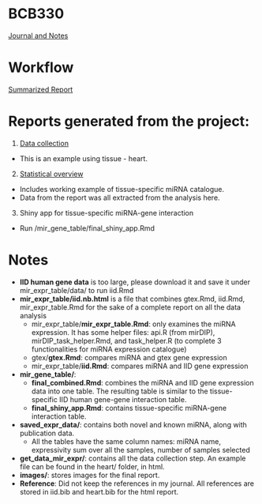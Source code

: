 # BCB330
[Journal and Notes](https://github.com/helen307/BCB330/wiki)<br/>
# Workflow
[Summarized Report](https://github.com/helen307/BCB330/wiki/final_report)<br/>
# Reports generated from the project:
1. [Data collection](https://htmlpreview.github.io/?https://github.com/helen307/BCB330/blob/master/get_data_mir_expr/normal_tissues/heart/heart.nb.html)<br/>
* This is an example using tissue - heart.

2. [Statistical overview](https://htmlpreview.github.io/?https://github.com/helen307/BCB330/blob/master/mir_expr_table/iid.nb.html)<br/>
* Includes working example of tissue-specific miRNA catalogue.
* Data from the report was all extracted from the analysis here.

3. Shiny app for tissue-specific miRNA-gene interaction
* Run /mir_gene_table/final_shiny_app.Rmd

# Notes
* __IID human gene data__ is too large, please download it and save it under mir_expr_table/data/ to run iid.Rmd
* __mir_expr_table/iid.nb.html__ is a file that combines gtex.Rmd, iid.Rmd, mir_expr_table.Rmd for the sake of a complete report on all the data analysis
  * mir_expr_table/__mir_expr_table.Rmd__: only examines the miRNA expression. It has some helper files: api.R (from mirDIP), mirDIP_task_helper.Rmd, and task_helper.R (to complete 3 functionalities for miRNA expression catalogue)
  * gtex/__gtex.Rmd__: compares miRNA and gtex gene expression
  * mir_expr_table/__iid.Rmd__: compares miRNA and IID gene expression
* __mir_gene_table/__: 
  * __final_combined.Rmd__: combines the miRNA and IID gene expression data into one table. The resulting table is similar to the tissue-specific IID human gene-gene interaction table.
  * __final_shiny_app.Rmd__: contains tissue-specific miRNA-gene interaction table.
* __saved_expr_data/__: contains both novel and known miRNA, along with publication data.
  * All the tables have the same column names: miRNA name, expressivity sum over all the samples, number of samples selected
* __get_data_mir_expr/__: contains all the data collection step. An example file can be found in the heart/ folder, in html.
* __images/__: stores images for the final report.
* __Reference__: Did not keep the references in my journal. All references are stored in iid.bib and heart.bib for the html report.
  
